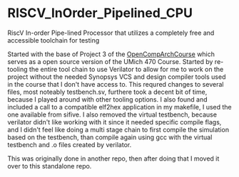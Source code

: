 # RISCV_InOrder_Pipelined_CPU
RiscV In-order Pipe-lined Processor that utilizes a completely free and accessible toolchain for testing

Started with the base of Project 3 of the [OpenCompArchCourse][1] which serves as a open source version of the UMich 470 Course. Started by re-tooling the entire tool chain to use Verilator to allow for me to work on the project without the needed Synopsys VCS and design compiler tools used in the course that I don't have access to. This requred changes to several files, most noteably testbench.sv, furthere took a decent bit of time, because I played around with other tooling options. I also found and included a call to a compatible elf2hex application in my makefile, I used the one available from sifive. I also removed the virtual testbench, because verilator didn't like working with it since it needed specific compile flags, and I didn't feel like doing a multi stage chain to first compile the simulation based on the testbench, than compile again using gcc with the virtual testbench and .o files created by verilator. 

This was originally done in another repo, then after doing that I moved it over to this standalone repo. 

[1]: https://github.com/jieltan/OpenCompArchCourse
